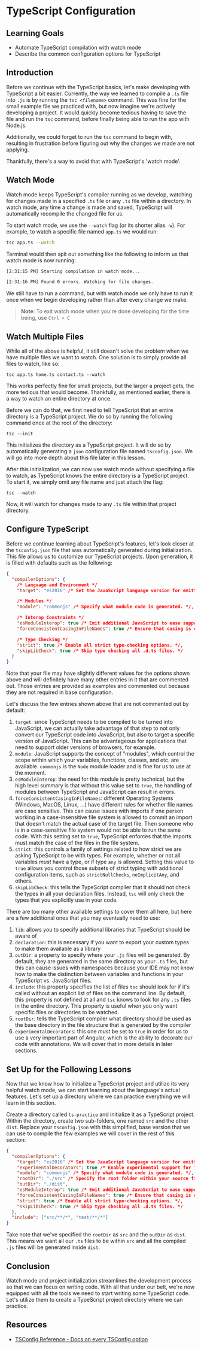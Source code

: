# TypeScript Configuration

## Learning Goals

- Automate TypeScript compilation with watch mode
- Describe the common configuration options for TypeScript

## Introduction

Before we continue with the TypeScript basics, let's make developing with
TypeScript a bit easier. Currently, the way we learned to compile a `.ts` 
file into `.js` is by running the `tsc <filename>` command. This was fine 
for the small example file we practiced with, but now imagine we're actively
developing a project. It would quickly become tedious having to save the file
and run the `tsc` command, before finally being able to run the app with 
Node.js. 

Additionally, we could forget to run the `tsc` command to begin with, resulting
in frustration before figuring out why the changes we made are not applying.

Thankfully, there's a way to avoid that with TypeScript's 'watch mode'.

## Watch Mode 

Watch mode keeps TypeScript's compiler running as we develop, watching for 
changes made in a specified `.ts` file or any `.ts` file within a directory. 
In watch mode, any time a change is made and saved, TypeScript will automatically
recompile the changed file for us.

To start watch mode, we use the `--watch` flag (or its shorter alias `-w`).
For example, to watch a specific file named `app.ts` we would run: 

```bash
tsc app.ts --watch 
```

Terminal would then spit out something like the following to inform us that 
watch mode is now running: 

```bash
[2:31:15 PM] Starting compilation in watch mode...

[2:31:16 PM] Found 0 errors. Watching for file changes.
```

We still have to run a command, but with watch mode we only have to run it once 
when we begin developing rather than after every change we make. 

> **Note**: To exit watch mode when you're done developing for the time being,
> use `Ctrl + C`

## Watch Multiple Files 

While all of the above is helpful, it still doesn't solve the problem when we 
have multiple files we want to watch. One solution is to simply provide all 
files to watch, like so:

`tsc app.ts home.ts contact.ts --watch` 

This works perfectly fine for small projects, but the larger a project gets, 
the more tedious that would become. Thankfully, as mentioned earlier, there is 
a way to watch an entire directory at once. 

Before we can do that, we first need to tell TypeScript that an entire directory 
is a TypeScript project. We do so by running the following command once at the 
root of the directory: 

`tsc --init` 

This initializes the directory as a TypeScript project. It will do so by 
automatically generating a `json` configuration file named `tsconfig.json`. 
We will go into more depth about this file later in this lesson. 

After this initialization, we can now use watch mode without specifying a 
file to watch, as TypeScript knows the entire directory is a TypeScript project. 
To start it, we simply omit any file name and just attach the flag: 

`tsc --watch` 

Now, it will watch for changes made to any `.ts` file within that project 
directory. 

## Configure TypeScript

Before we continue learning about TypeScript's features, let's look closer 
at the `tsconfig.json` file that was automatically generated during 
initialization. This file allows us to customize our TypeScript projects. 
Upon generation, it is filled with defaults such as the following:

```json
{
  "compilerOptions": {
    /* Language and Environment */
    "target": "es2016" /* Set the JavaScript language version for emitted JavaScript and include compatible library declarations. */,

    /* Modules */
    "module": "commonjs" /* Specify what module code is generated. */,

    /* Interop Constraints */
    "esModuleInterop": true /* Emit additional JavaScript to ease support for importing CommonJS modules. This enables 'allowSyntheticDefaultImports' for type compatibility. */,
    "forceConsistentCasingInFileNames": true /* Ensure that casing is correct in imports. */,

    /* Type Checking */
    "strict": true /* Enable all strict type-checking options. */,
    "skipLibCheck": true /* Skip type checking all .d.ts files. */
  }
}
```

Note that your file may have slightly different values for the options shown
above and will definitely have many other entries in it that are commented out. 
Those entries are provided as examples and commented out because they are not 
required in base configuration.

Let's discuss the few entries shown above that are not commented out by default:

1. `target`: since TypeScript needs to be compiled to be turned into JavaScript,
   we can actually take advantage of that step to not only convert our
   TypeScript code into JavaScript, but also to target a specific version of
   JavaScript. This can be advantageous for applications that need to support
   older versions of browsers, for example.
2. `module`: JavaScript supports the concept of "modules", which control the
   scope within which your variables, functions, classes, and etc. are available.
   `commonjs` is the `Node` module loader and is fine for us to use at the
   moment.
3. `esModuleInterop`: the need for this module is pretty technical, but the high
   level summary is that without this value set to `true`, the handling of
   modules between TypeScript and JavaScript can result in errors.
4. `forceConsistentCasingInFileNames`: different Operating Systems (Windows,
   MacOS, Linux, ...) have different rules for whether file names are case
   sensitive. This can cause issues with imports if one person working in a
   case-insensitive file system is allowed to commit an import that doesn't
   match the actual case of the target file. Then someone who is in a
   case-sensitive file system would not be able to run the same code. With this
   setting set to `true`, TypeScript enforces that the imports must match the
   case of the files in the file system.
5. `strict`: this controls a family of settings related to how strict we are
   asking TypeScript to be with types. For example, whether or not all variables 
   _must_ have a type, or if type `any` is allowed. Setting this value to `true` 
   allows you control those subsets of strict typing with additional
   configuration items, such as `strictNullChecks`, `noImplicitAny`, and others.
6. `skipLibCheck`: this tells the TypeScript compiler that it should not check
   the types in all your declaration files. Instead, `tsc` will only check the
   types that you explicitly use in your code.

There are too many other available settings to cover them all here, but here are
a few additional ones that you may eventually need to use:

1. `lib`: allows you to specify additional libraries that TypeScript should be
   aware of
2. `declaration`: this is necessary if you want to export your custom types to
   make them available as a library
3. `outDir`: a property to specify where your `.js` files will be
   generated. By default, they are generated in the same directory as your `.ts`
   files, but this can cause issues with namespaces because your IDE may not
   know how to make the distinction between variables and functions in your
   TypeScript vs. JavaScript files.
4. `include`: this property specifies the list of files `tsc` should look for if 
   it's called without an explicit list of files on the command line. By default,
   this property is not defined at all and `tsc` knows to look for any `.ts` files 
   in the entire directory. This property is useful when you only want specific 
   files or directories to be watched.  
5. `rootDir`: tells the TypeScript compiler what directory should be used as the
   base directory in the file structure that is generated by the compiler
6. `experimentalDecorators`: this one _must_ be set to `true` in order for us to
   use a very important part of Angular, which is the ability to decorate our
   code with annotations. We will cover that in more details in later sections.

## Set Up for the Following Lessons 

Now that we know how to initialize a TypeScript project and utilize its very 
helpful watch mode, we can start learning about the language's actual features. 
Let's set up a directory where we can practice everything we will learn in this 
section. 

Create a directory called `ts-practice` and initialize it as a TypeScript project.
Within the directory, create two sub-folders, one named `src` and the other `dist`.
Replace your `tsconfig.json` with this simplified, base version that we can use to 
compile the few examples we will cover in the rest of this section:

```json
{
  "compilerOptions": {
    "target": "es2016" /* Set the JavaScript language version for emitted JavaScript and include compatible library declarations. */,
    "experimentalDecorators": true /* Enable experimental support for TC39 stage 2 draft decorators. */,
    "module": "commonjs" /* Specify what module code is generated. */,
    "rootDir": "./src" /* Specify the root folder within your source files. */,
    "outDir": "./dist",
    "esModuleInterop": true /* Emit additional JavaScript to ease support for importing CommonJS modules. This enables 'allowSyntheticDefaultImports' for type compatibility. */,
    "forceConsistentCasingInFileNames": true /* Ensure that casing is correct in imports. */,
    "strict": true /* Enable all strict type-checking options. */,
    "skipLibCheck": true /* Skip type checking all .d.ts files. */
  },
  "include": ["src/**/*", "test/**/*"]
}
```

Take note that we've specified the `rootDir` as `src` and the `outDir` as `dist`. 
This means we want all our `.ts` files to be within `src` and all the compiled 
`.js` files will be generated inside `dist`. 

## Conclusion 

Watch mode and project initialization streamlines the development process so that we 
can focus on writing code. With all that under our belt, we're now equipped with all 
the tools we need to start writing some TypeScript code. Let's utilize them to create 
a TypeScript project directory where we can practice. 

## Resources 

- [TSConfig Reference - Docs on every TSConfig option](https://www.typescriptlang.org/tsconfig)